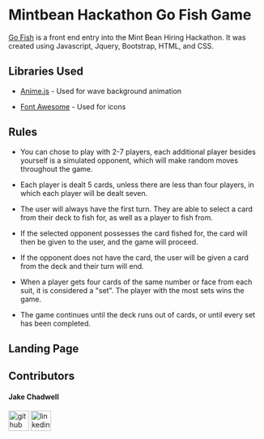 # Mintbean Hackathon Go Fish Game

[Go Fish](htttps://jakechadwell.github.io/mintbean-hackathon-cardgame) is a front end entry into the Mint Bean Hiring Hackathon. It was created using Javascript, Jquery, Bootstrap, HTML, and CSS.

## Libraries Used

  - [Anime.js](https://animejs.com) - Used for wave background animation
  
  - [Font Awesome](https://fontawesome.com) - Used for icons

## Rules

  - You can chose to play with 2-7 players, each additional player besides yourself is a simulated opponent, which will make random moves throughout the game.
  
  - Each player is dealt 5 cards, unless there are less than four players, in which each player will be dealt seven.
  
  - The user will always have the first turn. They are able to select a card from their deck to fish for, as well as a player to fish from.
  
  - If the selected opponent possesses the card fished for, the card will then be given to the user, and the game will proceed.
  
  - If the opponent does not have the card, the user will be given a card from the deck and their turn will end.
  
  - When a player gets four cards of the same number or face from each suit, it is considered a "set". The player with the most sets wins the game.
  
  - The game continues until the deck runs out of cards, or until every set has been completed.

## Landing Page



## Contributors

#### Jake Chadwell
[<img src='https://cdn.jsdelivr.net/npm/simple-icons@3.0.1/icons/github.svg' alt='github' height='40'>](https://github.com/jakechadwell)  [<img src='https://cdn.jsdelivr.net/npm/simple-icons@3.0.1/icons/linkedin.svg' alt='linkedin' height='40'>](https://www.linkedin.com/in/jakechadwell)  
<!-- - [Github](https://github.com/jakechadwell) 
- [LinkedIn](https://www.linkedin.com/in/jakechadwell) -->
